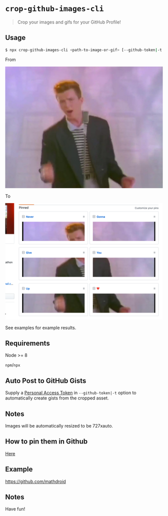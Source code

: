 # `crop-github-images-cli`

> Crop your images and gifs for your GitHub Profile!

## Usage

```sh
$ npx crop-github-images-cli <path-to-image-or-gif> [--github-token|-t <Personal Access Token>]
```

From

![](gist.jpg)

To

![](result.png)

See examples for example results.

## Requirements

Node >= 8

`npm`/`npx`

## Auto Post to GitHub Gists

Supply a [Personal Access Token](https://help.github.com/en/articles/creating-a-personal-access-token-for-the-command-line) in `--github-token|-t` option to automatically create gists from the cropped asset.

## Notes

Images will be automatically resized to be 727xauto.

## How to pin them in Github

[Here](https://gist.github.com/gr2m/1a8af488e0c61bb627c24eecfd6148fd)

## Example

https://github.com/mathdroid

## Notes

Have fun!
